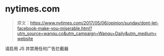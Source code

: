 # nytimes.com

> 原文：<https://www.nytimes.com/2017/05/06/opinion/sunday/dont-let-facebook-make-you-miserable.html?utm_source=wanqu.co&utm_campaign=Wanqu+Daily&utm_medium=website>

请启用 JS 并禁用任何广告拦截器